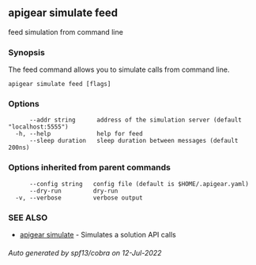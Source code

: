 ## apigear simulate feed

feed simulation from command line

### Synopsis

The feed command allows you to simulate calls from command line.

```
apigear simulate feed [flags]
```

### Options

```
      --addr string      address of the simulation server (default "localhost:5555")
  -h, --help             help for feed
      --sleep duration   sleep duration between messages (default 200ns)
```

### Options inherited from parent commands

```
      --config string   config file (default is $HOME/.apigear.yaml)
      --dry-run         dry-run
  -v, --verbose         verbose output
```

### SEE ALSO

* [apigear simulate](apigear_simulate.md)	 - Simulates a solution API calls

###### Auto generated by spf13/cobra on 12-Jul-2022
